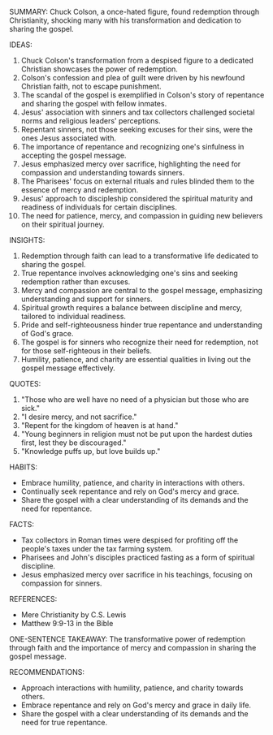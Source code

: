 SUMMARY:
Chuck Colson, a once-hated figure, found redemption through Christianity, shocking many with his transformation and dedication to sharing the gospel.

IDEAS:
1. Chuck Colson's transformation from a despised figure to a dedicated Christian showcases the power of redemption.
2. Colson's confession and plea of guilt were driven by his newfound Christian faith, not to escape punishment.
3. The scandal of the gospel is exemplified in Colson's story of repentance and sharing the gospel with fellow inmates.
4. Jesus' association with sinners and tax collectors challenged societal norms and religious leaders' perceptions.
5. Repentant sinners, not those seeking excuses for their sins, were the ones Jesus associated with.
6. The importance of repentance and recognizing one's sinfulness in accepting the gospel message.
7. Jesus emphasized mercy over sacrifice, highlighting the need for compassion and understanding towards sinners.
8. The Pharisees' focus on external rituals and rules blinded them to the essence of mercy and redemption.
9. Jesus' approach to discipleship considered the spiritual maturity and readiness of individuals for certain disciplines.
10. The need for patience, mercy, and compassion in guiding new believers on their spiritual journey.

INSIGHTS:
1. Redemption through faith can lead to a transformative life dedicated to sharing the gospel.
2. True repentance involves acknowledging one's sins and seeking redemption rather than excuses.
3. Mercy and compassion are central to the gospel message, emphasizing understanding and support for sinners.
4. Spiritual growth requires a balance between discipline and mercy, tailored to individual readiness.
5. Pride and self-righteousness hinder true repentance and understanding of God's grace.
6. The gospel is for sinners who recognize their need for redemption, not for those self-righteous in their beliefs.
7. Humility, patience, and charity are essential qualities in living out the gospel message effectively.

QUOTES:
1. "Those who are well have no need of a physician but those who are sick."
2. "I desire mercy, and not sacrifice."
3. "Repent for the kingdom of heaven is at hand."
4. "Young beginners in religion must not be put upon the hardest duties first, lest they be discouraged."
5. "Knowledge puffs up, but love builds up."

HABITS:
- Embrace humility, patience, and charity in interactions with others.
- Continually seek repentance and rely on God's mercy and grace.
- Share the gospel with a clear understanding of its demands and the need for repentance.

FACTS:
- Tax collectors in Roman times were despised for profiting off the people's taxes under the tax farming system.
- Pharisees and John's disciples practiced fasting as a form of spiritual discipline.
- Jesus emphasized mercy over sacrifice in his teachings, focusing on compassion for sinners.

REFERENCES:
- Mere Christianity by C.S. Lewis
- Matthew 9:9-13 in the Bible

ONE-SENTENCE TAKEAWAY:
The transformative power of redemption through faith and the importance of mercy and compassion in sharing the gospel message.

RECOMMENDATIONS:
- Approach interactions with humility, patience, and charity towards others.
- Embrace repentance and rely on God's mercy and grace in daily life.
- Share the gospel with a clear understanding of its demands and the need for true repentance.